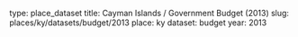 type: place_dataset
title: Cayman Islands / Government Budget (2013)
slug: places/ky/datasets/budget/2013
place: ky
dataset: budget
year: 2013

